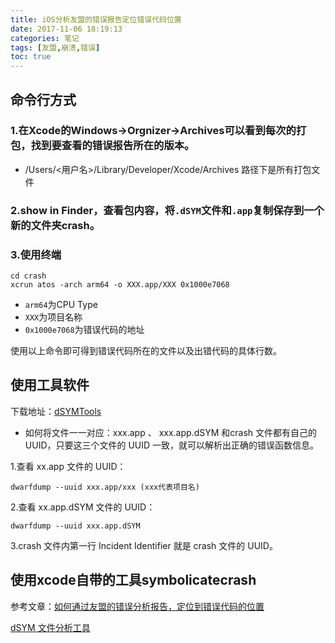 ```yaml
---
title: iOS分析友盟的错误报告定位错误代码位置
date: 2017-11-06 18:19:13
categories: 笔记
tags: [友盟,崩溃,错误]
toc: true
---
```


## 命令行方式
### 1.在Xcode的Windows->Orgnizer->Archives可以看到每次的打包，找到要查看的错误报告所在的版本。
 * /Users/<用户名>/Library/Developer/Xcode/Archives 路径下是所有打包文件
 
<!--more-->
### 2.show in Finder，查看包内容，将`.dSYM`文件和`.app`复制保存到一个新的文件夹crash。

### 3.使用终端
```
cd crash
xcrun atos -arch arm64 -o XXX.app/XXX 0x1000e7068
```

* `arm64`为CPU Type
*  `XXX`为项目名称
* `0x1000e7068`为错误代码的地址

使用以上命令即可得到错误代码所在的文件以及出错代码的具体行数。

## 使用工具软件
下载地址：[dSYMTools](https://github.com/answer-huang/dSYMTools)

* 如何将文件一一对应：xxx.app 、 xxx.app.dSYM 和crash 文件都有自己的 UUID，只要这三个文件的 UUID 一致，就可以解析出正确的错误函数信息。

1.查看 xx.app 文件的 UUID：
```
dwarfdump --uuid xxx.app/xxx (xxx代表项目名)
```

2.查看 xx.app.dSYM 文件的 UUID：
```
dwarfdump --uuid xxx.app.dSYM
```

3.crash 文件内第一行 Incident Identifier 就是 crash 文件的 UUID。

## 使用xcode自带的工具symbolicatecrash

参考文章：[如何通过友盟的错误分析报告，定位到错误代码的位置](http://www.jianshu.com/p/17fd659df460?open_source=weibo_search)

[dSYM 文件分析工具](http://www.cocoachina.com/ios/20141219/10694.html)

